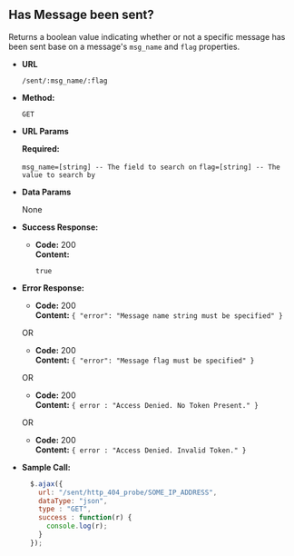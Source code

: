 **Has Message been sent?**
----
  Returns a boolean value indicating whether or not a specific message has been sent base on a message's `msg_name` and `flag` properties.

* **URL**

  `/sent/:msg_name/:flag`

* **Method:**

  `GET`

*  **URL Params**

   **Required:**

   `msg_name=[string] -- The field to search on`
   `flag=[string] -- The value to search by`

* **Data Params**

  None

* **Success Response:**

  * **Code:** 200 <br />
    **Content:**
    ```
    true
    ```

* **Error Response:**

  * **Code:** 200 <br />
    **Content:** `{ "error": "Message name string must be specified" }`

  OR
   * **Code:** 200 <br />
    **Content:** `{ "error": "Message flag must be specified" }`

  OR
  * **Code:** 200 <br />
    **Content:** `{ error : "Access Denied. No Token Present." }`

  OR
    * **Code:** 200 <br />
      **Content:** `{ error : "Access Denied. Invalid Token." }`

* **Sample Call:**

  ```javascript
    $.ajax({
      url: "/sent/http_404_probe/SOME_IP_ADDRESS",
      dataType: "json",
      type : "GET",
      success : function(r) {
        console.log(r);
      }
    });
  ```
